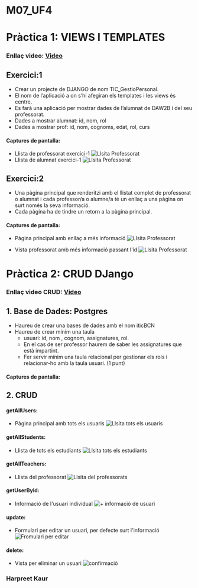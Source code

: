 # M07_UF4

# Pràctica 1: VIEWS I TEMPLATES

### Enllaç video: [Video](https://drive.google.com/file/d/1H9YPq2ErmgN648fkHwDYBK4COC1TGvQR/view?usp=drive_link)

## Exercici:1
- Crear un projecte de DJANGO de nom TIC_GestioPersonal.
- El nom de l’aplicació a on s’hi afegiran els templates i les views és centre.
- Es farà una aplicació per mostrar dades de l’alumnat de DAW2B i del seu professorat.
- Dades a mostrar alumnat: id, nom, rol
- Dades a mostrar prof: id, nom, cognoms, edat, rol, curs

#### Captures de pantalla:
- Llista de professorat exercici-1
![Llsita Professorat](/imgPractica1/ex1Teachers.jpg)
- Llista de alumnat exercici-1
![Llsita Professorat](/imgPractica1/ex2Students.jpg)


## Exercici:2
- Una pàgina principal que renderitzi amb el llistat complet de professorat o alumnat i cada professor/a o alumne/a té un enllaç a una pàgina on surt només la seva informació.
- Cada pàgina ha de tindre un retorn a la pàgina principal.

#### Captures de pantalla:
- Pàgina principal amb enllaç a més informació
![Llsita Professorat](/imgPractica1/ex2PaginaPrincipal.jpg)

- Vista professorat amb més informació passant l'id
![Llsita Professorat](/imgPractica1/ex2TeacherInfo.jpg)

# Pràctica 2: CRUD DJango
### Enllaç video CRUD: [Video](https://drive.google.com/file/d/1FQNaGXCBAS4ffIb_6E6WY7gE4_PRgnmw/view?usp=sharing)

## 1. Base de Dades: Postgres
- Haureu de crear una bases de dades amb el nom iticBCN
- Haureu de crear mínim una taula
    - usuari: id, nom , cognom, assignatures, rol.
    - En el cas de ser professor haurem de saber les assignatures que està impartint.
    - Fer servir mínim una taula relacional per gestionar els rols i relacionar-ho amb la taula usuari. (1 punt)

#### Captures de pantalla:


## 2. CRUD

#### getAllUsers:
- Pàgina principal amb tots els usuaris
![Llsita tots els usuaris](/imgPractica1/allUsers.jpg)

#### getAllStudents:
- Llista de tots els estudiants
![Llsita tots els estudiants](/imgPractica1/getStudents.jpg)

#### getAllTeachers:
- Llista del professorat
![Llsita del professorats](/imgPractica1/getTeachers.jpg)

#### getUserById:
- Informació de l'usuari individual
![+ informació de usuari](/imgPractica1/userById.jpg)

#### update:
- Formulari per editar un usuari, per defecte surt l'informació
![Fromulari per editar ](/imgPractica1/editUser.jpg)

#### delete:
- Vista per eliminar un usuari
![confirmació ](/imgPractica1/deleteUser.jpg)


### Harpreet Kaur